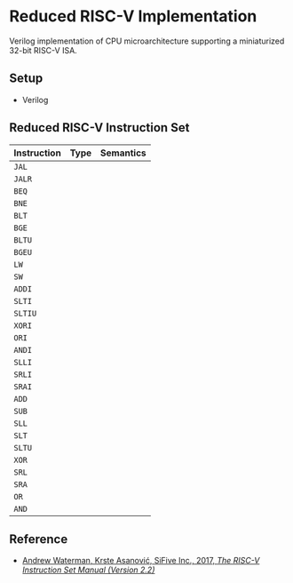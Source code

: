 # Reduced RISC-V Implementation 

Verilog implementation of CPU microarchitecture supporting a miniaturized 32-bit RISC-V ISA.

## Setup
- Verilog

## Reduced RISC-V Instruction Set

| Instruction | Type | Semantics |
|---|:---:|:---:|
| `JAL` |  |  |
| `JALR` |  |  |
| `BEQ` |  |  |
| `BNE` |  |  |
| `BLT` |  |  |
| `BGE` |  |  |
| `BLTU` |  |  |
| `BGEU` |  |  |
| `LW` |  |  |
| `SW` |  |  |
| `ADDI` |  |  |
| `SLTI` |  |  |
| `SLTIU` |  |  |
| `XORI` |  |  |
| `ORI` |  |  |
| `ANDI` |  |  |
| `SLLI` |  |  |
| `SRLI` |  |  |
| `SRAI` |  |  |
| `ADD` |  |  |
| `SUB` |  |  |
| `SLL` |  |  |
| `SLT` |  |  |
| `SLTU` |  |  |
| `XOR` |  |  |
| `SRL` |  |  |
| `SRA` |  |  |
| `OR` |  |  |
| `AND` |  |  |

## Reference
- [Andrew Waterman, Krste Asanović, SiFive Inc., 2017, *The RISC-V Instruction Set Manual (Version 2.2)*](https://riscv.org/specifications/)